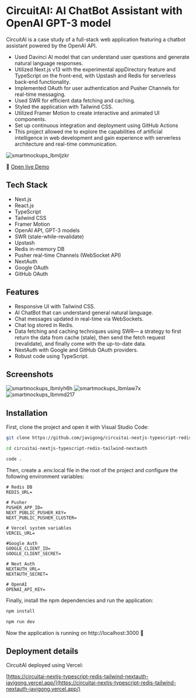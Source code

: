 # CircuitAI: AI ChatBot Assistant with OpenAI GPT-3 model

CircuitAI is a case study of a full-stack web application featuring a chatbot assistant powered by the OpenAI API.

- Used Davinci AI model that can understand user questions and generate natural language responses.
- Utilized Next.js v13 with the experimental appDirectory feature and TypeScript on the front-end, with Upstash and Redis for serverless back-end functionality. 
- Implemented OAuth for user authentication and Pusher Channels for real-time messaging. 
- Used SWR for efficient data fetching and caching. 
- Styled the application with Tailwind CSS. 
- Utilized Framer Motion to create interactive and animated UI components.
- Set up continuous integration and deployment using GitHub Actions
- This project allowed me to explore the capabilities of artificial intelligence in web development and gain experience with serverless architecture and real-time communication.

![smartmockups_lbmljzkr](https://user-images.githubusercontent.com/42308135/207423426-f4a460d0-3755-4012-bfcd-3342ce1a4fc5.jpg)

🔗 [Open live Demo](https://circuitai-nextjs-typescript-redis-tailwind-nextauth-javigong.vercel.app)

## Tech Stack

- Next.js
- React.js
- TypeScript
- Tailwind CSS
- Framer Motion
- OpenAI API, GPT-3 models
- SWR (stale-while-revalidate)
- Upstash
- Redis in-memory DB
- Pusher real-time Channels (WebSocket API)
- NextAuth
- Google OAuth
- GitHub OAuth

## Features

- Responsive UI with Tailwind CSS.
- AI ChatBot that can understand general natural language.
- Chat messages updated in real-time via WebSockets.
- Chat log stored in Redis.
- Data fetching and caching techniques using SWR— a strategy to first return the data from cache (stale), then send the fetch request (revalidate), and finally come with the up-to-date data.
- NextAuth with Google and GitHub OAuth providers.
- Robust code using TypeScript.

## Screenshots

![smartmockups_lbmlyh6h](https://user-images.githubusercontent.com/42308135/207427693-25d0b82a-390e-442e-89c6-233e1c20972b.jpg)
![smartmockups_lbmlaw7x](https://user-images.githubusercontent.com/42308135/207421893-60a549ca-ee6d-48db-a9fd-e4c8ef96f4ac.jpg)
![smartmockups_lbmmd217](https://user-images.githubusercontent.com/42308135/207427430-c421bd0b-563c-447c-908e-cf35f53c2d89.jpg)

## Installation

First, clone the project and open it with Visual Studio Code:

```bash
git clone https://github.com/javigong/circuitai-nextjs-typescript-redis-tailwind-nextauth.git

cd circuitai-nextjs-typescript-redis-tailwind-nextauth

code .
```

Then, create a .env.local file in the root of the project and configure the following environment variables:

```
# Redis DB
REDIS_URL=

# Pusher
PUSHER_APP_ID=
NEXT_PUBLIC_PUSHER_KEY=
NEXT_PUBLIC_PUSHER_CLUSTER=

# Vercel system variables
VERCEL_URL=

#Google Auth
GOOGLE_CLIENT_ID=
GOOGLE_CLIENT_SECRET=

# Next Auth
NEXTAUTH_URL=
NEXTAUTH_SECRET=

# OpenAI
OPENAI_API_KEY=
```

Finally, install the npm dependencies and run the application:

```bash
npm install

npm run dev
```

Now the application is running on http://localhost:3000 🚀

## Deployment details

CircuitAI deployed using Vercel: 

[https://circuitai-nextjs-typescript-redis-tailwind-nextauth-javigong.vercel.app/](https://circuitai-nextjs-typescript-redis-tailwind-nextauth-javigong.vercel.app/)

